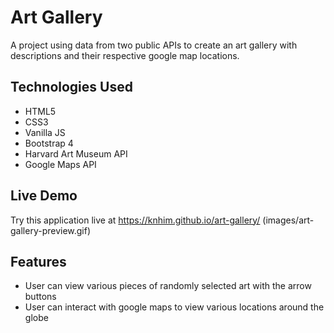 # Art Gallery
A project using data from two public APIs to create an art gallery with descriptions and their respective google map locations.

## Technologies Used
- HTML5
- CSS3
- Vanilla JS
- Bootstrap 4
- Harvard Art Museum API
- Google Maps API

## Live Demo
Try this application live at https://knhim.github.io/art-gallery/
(images/art-gallery-preview.gif)

## Features
- User can view various pieces of randomly selected art with the arrow buttons
- User can interact with google maps to view various locations around the globe
